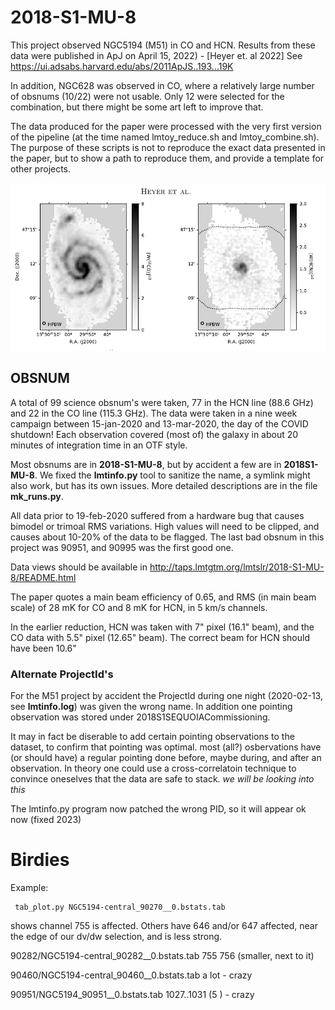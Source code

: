# 2018-S1-MU-8

This project observed NGC5194 (M51) in CO and HCN. Results from these data were published in
ApJ on April 15, 2022) - [Heyer et. al 2022]
See https://ui.adsabs.harvard.edu/abs/2011ApJS..193...19K

In addition, NGC628 was observed in CO, where a relatively large number of obsnums (10/22) were
not usable. Only 12 were selected for the combination, but there might be some art left to
improve that.

The data produced for the paper were processed with the very first version
of the pipeline (at the time named lmtoy_reduce.sh and lmtoy_combine.sh).
The purpose of these scripts is not to reproduce the exact data presented in the paper, but
to show a path to reproduce them, and provide a template for other projects.

![Figure 1 from paper](m51.png "Figure 1 from paper")

## OBSNUM

A total of 99 science obsnum's were taken, 77 in the HCN line (88.6 GHz) and 22 in the CO line (115.3 GHz).
The data were taken in a nine week campaign between 15-jan-2020 and 13-mar-2020, the day of the COVID shutdown!
Each observation covered (most of) the galaxy in about 20 minutes of integration time in an OTF style.

Most obsnums are in **2018-S1-MU-8**, but by accident a few are in **2018S1-MU-8**. We fixed the **lmtinfo.py**
tool to sanitize the name, a symlink might also work, but has its own issues.
More detailed descriptions are in the file **mk_runs.py**.

All data prior to 19-feb-2020 suffered from a hardware bug that causes bimodel or trimoal RMS variations. High
values will need to be clipped, and causes about 10-20% of the data to be flagged. The last bad obsnum in this project was
90951, and 90995 was the first good one.

Data views should be available in http://taps.lmtgtm.org/lmtslr/2018-S1-MU-8/README.html

The paper quotes a main beam efficiency of 0.65, and RMS (in main beam scale) of 28 mK for CO and 8 mK for HCN, 
in 5 km/s channels. 

In the earlier reduction, HCN was taken with 7" pixel (16.1" beam), and the CO data with 5.5" pixel (12.65" beam).
The correct beam for HCN should have been 10.6"

### Alternate ProjectId's

For the M51 project by accident the ProjectId during one night (2020-02-13, see **lmtinfo.log**)
was given the wrong name. In addition one pointing observation was stored under
2018S1SEQUOIACommissioning.

It may in fact be diserable to add certain pointing observations to the dataset, to confirm
that pointing was optimal. most (all?) osbervations have (or should have) a regular pointing done
before, maybe during, and after an observation. In theory one could use a cross-correlatoin
technique to convince oneselves that the data are safe to stack.  *we will be looking into this*

The lmtinfo.py program now patched the wrong PID, so it will appear ok now (fixed 2023)

# Birdies

Example:

     tab_plot.py NGC5194-central_90270__0.bstats.tab

shows channel 755 is affected. Others have 646 and/or 647 affected, near the edge of our dv/dw selection, and is
less strong.


90282/NGC5194-central_90282__0.bstats.tab   755 756 (smaller, next to it)


90460/NGC5194-central_90460__0.bstats.tab  a lot - crazy

90951/NGC5194_90951__0.bstats.tab   1027..1031 (5 ) - crazy
